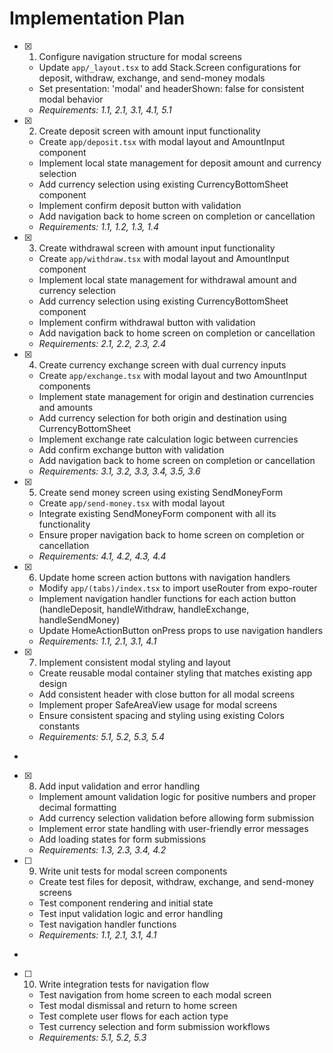# Implementation Plan

- [x] 1. Configure navigation structure for modal screens

  - Update `app/_layout.tsx` to add Stack.Screen configurations for deposit, withdraw, exchange, and send-money modals
  - Set presentation: 'modal' and headerShown: false for consistent modal behavior
  - _Requirements: 1.1, 2.1, 3.1, 4.1, 5.1_

- [x] 2. Create deposit screen with amount input functionality

  - Create `app/deposit.tsx` with modal layout and AmountInput component
  - Implement local state management for deposit amount and currency selection
  - Add currency selection using existing CurrencyBottomSheet component
  - Implement confirm deposit button with validation
  - Add navigation back to home screen on completion or cancellation
  - _Requirements: 1.1, 1.2, 1.3, 1.4_

- [x] 3. Create withdrawal screen with amount input functionality

  - Create `app/withdraw.tsx` with modal layout and AmountInput component
  - Implement local state management for withdrawal amount and currency selection
  - Add currency selection using existing CurrencyBottomSheet component
  - Implement confirm withdrawal button with validation
  - Add navigation back to home screen on completion or cancellation
  - _Requirements: 2.1, 2.2, 2.3, 2.4_

- [x] 4. Create currency exchange screen with dual currency inputs

  - Create `app/exchange.tsx` with modal layout and two AmountInput components
  - Implement state management for origin and destination currencies and amounts
  - Add currency selection for both origin and destination using CurrencyBottomSheet
  - Implement exchange rate calculation logic between currencies
  - Add confirm exchange button with validation
  - Add navigation back to home screen on completion or cancellation
  - _Requirements: 3.1, 3.2, 3.3, 3.4, 3.5, 3.6_

- [x] 5. Create send money screen using existing SendMoneyForm

  - Create `app/send-money.tsx` with modal layout
  - Integrate existing SendMoneyForm component with all its functionality
  - Ensure proper navigation back to home screen on completion or cancellation
  - _Requirements: 4.1, 4.2, 4.3, 4.4_

- [x] 6. Update home screen action buttons with navigation handlers

  - Modify `app/(tabs)/index.tsx` to import useRouter from expo-router
  - Implement navigation handler functions for each action button (handleDeposit, handleWithdraw, handleExchange, handleSendMoney)
  - Update HomeActionButton onPress props to use navigation handlers
  - _Requirements: 1.1, 2.1, 3.1, 4.1_

- [x] 7. Implement consistent modal styling and layout

  - Create reusable modal container styling that matches existing app design
  - Add consistent header with close button for all modal screens
  - Implement proper SafeAreaView usage for modal screens
  - Ensure consistent spacing and styling using existing Colors constants
  - _Requirements: 5.1, 5.2, 5.3, 5.4_

-

- [x] 8. Add input validation and error handling

  - Implement amount validation logic for positive numbers and proper decimal formatting
  - Add currency selection validation before allowing form submission
  - Implement error state handling with user-friendly error messages
  - Add loading states for form submissions
  - _Requirements: 1.3, 2.3, 3.4, 4.2_

- [ ] 9. Write unit tests for modal screen components

  - Create test files for deposit, withdraw, exchange, and send-money screens
  - Test component rendering and initial state
  - Test input validation logic and error handling
  - Test navigation handler functions
  - _Requirements: 1.1, 2.1, 3.1, 4.1_

-

- [ ] 10. Write integration tests for navigation flow

  - Test navigation from home screen to each modal screen
  - Test modal dismissal and return to home screen
  - Test complete user flows for each action type
  - Test currency selection and form submission workflows
  - _Requirements: 5.1, 5.2, 5.3_
